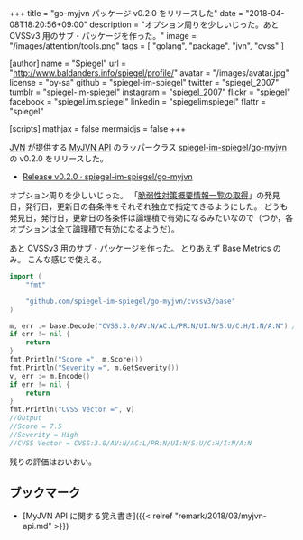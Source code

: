 +++
title = "go-myjvn パッケージ v0.2.0 をリリースした"
date = "2018-04-08T18:20:56+09:00"
description = "オプション周りを少しいじった。あと CVSSv3 用のサブ・パッケージを作った。"
image = "/images/attention/tools.png"
tags  = [ "golang", "package", "jvn", "cvss" ]

[author]
  name      = "Spiegel"
  url       = "http://www.baldanders.info/spiegel/profile/"
  avatar    = "/images/avatar.jpg"
  license   = "by-sa"
  github    = "spiegel-im-spiegel"
  twitter   = "spiegel_2007"
  tumblr    = "spiegel-im-spiegel"
  instagram = "spiegel_2007"
  flickr    = "spiegel"
  facebook  = "spiegel.im.spiegel"
  linkedin  = "spiegelimspiegel"
  flattr    = "spiegel"

[scripts]
  mathjax = false
  mermaidjs = false
+++

[JVN] が提供する [MyJVN API] のラッパークラス [spiegel-im-spiegel/go-myjvn] の v0.2.0 をリリースした。

- [Release v0.2.0 · spiegel-im-spiegel/go-myjvn](https://github.com/spiegel-im-spiegel/go-myjvn/releases/tag/v0.2.0)

オプション周りを少しいじった。
「[脆弱性対策概要情報一覧の取得](https://jvndb.jvn.jp/apis/getVulnOverviewList_api_hnd.html "MyJVN - API: getVulnOverviewList")」の発見日，発行日，更新日の各条件をそれぞれ独立で指定できるようにした。
どうも発見日，発行日，更新日の各条件は論理積で有効になるみたいなので（つか，各オプションは全て論理積で有効になるようだ）。

あと CVSSv3 用のサブ・パッケージを作った。
とりあえず Base Metrics のみ。
こんな感じで使える。

```go
import (
    "fmt"

    "github.com/spiegel-im-spiegel/go-myjvn/cvssv3/base"
)

m, err := base.Decode("CVSS:3.0/AV:N/AC:L/PR:N/UI:N/S:U/C:H/I:N/A:N") //CVE-2015-8252
if err != nil {
    return
}
fmt.Println("Score =", m.Score())
fmt.Println("Severity =", m.GetSeverity())
v, err := m.Encode()
if err != nil {
    return
}
fmt.Println("CVSS Vector =", v)
//Output
//Score = 7.5
//Severity = High
//CVSS Vector = CVSS:3.0/AV:N/AC:L/PR:N/UI:N/S:U/C:H/I:N/A:N
```

残りの評価はおいおい。

## ブックマーク

- [MyJVN API に関する覚え書き]({{< relref "remark/2018/03/myjvn-api.md" >}})

[spiegel-im-spiegel/go-myjvn]: https://github.com/spiegel-im-spiegel/go-myjvn "spiegel-im-spiegel/go-myjvn: Handling MyJVN RESTful API by Golang"
[Go 言語]: https://golang.org/ "The Go Programming Language"
[JVN]: https://jvn.jp/ "Japan Vulnerability Notes"
[脆弱性対策情報共有フレームワーク]: https://jvndb.jvn.jp/apis/myjvn/ "脆弱性対策情報共有フレームワーク - MyJVN"
[MyJVN API]: https://jvndb.jvn.jp/apis/
